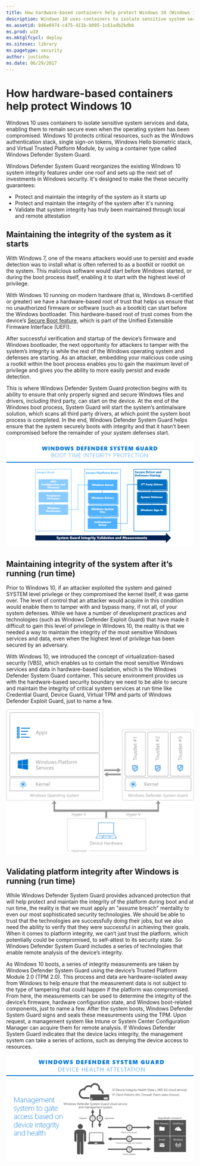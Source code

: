 ```yaml
---
title: How hardware-based containers help protect Windows 10 (Windows 10)
description: Windows 10 uses containers to isolate sensitive system services and data, enabling them to remain secure even when the operating system has been compromised.
ms.assetid: 8d6e0474-c475-411b-b095-1c61adb2bdbb
ms.prod: w10
ms.mktglfcycl: deploy
ms.sitesec: library
ms.pagetype: security
author: justinha
ms.date: 06/29/2017
---
```


# How hardware-based containers help protect Windows 10

Windows 10 uses containers to isolate sensitive system services and data, enabling them to remain secure even when the operating system has been compromised. 
Windows 10 protects critical resources, such as the Windows authentication stack, single sign-on tokens, Windows Hello biometric stack, and Virtual Trusted Platform Module, by using a container type called Windows Defender System Guard. 

Windows Defender System Guard reorganizes the existing Windows 10 system integrity features under one roof and sets up the next set of investments in Windows security. It's designed to make the these security guarantees:

- Protect and maintain the integrity of the system as it starts up
- Protect and maintain the integrity of the system after it's running
- Validate that system integrity has truly been maintained through local and remote attestation

## Maintaining the integrity of the system as it starts

With Windows 7, one of the means attackers would use to persist and evade detection was to install what is often referred to as a bootkit or rootkit on the system. This malicious software would start before Windows started, or during the boot process itself, enabling it to start with the highest level of privilege.

With Windows 10 running on modern hardware (that is, Windows 8-certified or greater) we have a hardware-based root of trust that helps us ensure that no unauthorized firmware or software (such as a bootkit) can start before the Windows bootloader. This hardware-based root of trust comes from the device’s [Secure Boot feature](https://docs.microsoft.com/previous-versions/windows/it-pro/windows-8.1-and-8/hh824987), which is part of the Unified Extensible Firmware Interface (UEFI). 

After successful verification and startup of the device’s firmware and Windows bootloader, the next opportunity for attackers to tamper with the system’s integrity is while the rest of the Windows operating system and defenses are starting. As an attacker, embedding your malicious code using a rootkit within the boot process enables you to gain the maximum level of privilege and gives you the ability to more easily persist and evade detection. 

This is where Windows Defender System Guard protection begins with its ability to ensure that only properly signed and secure Windows files and drivers, including third party, can start on the device. At the end of the Windows boot process, System Guard will start the system’s antimalware solution, which scans all third party drivers, at which point the system boot process is completed. In the end, Windows Defender System Guard helps ensure that the system securely boots with integrity and that it hasn’t been compromised before the remainder of your system defenses start.

![Boot time integrity](images/windows-defender-system-guard-boot-time-integrity.png)

## Maintaining integrity of the system after it’s running (run time)

Prior to Windows 10, if an attacker exploited the system and gained SYSTEM level privilege or they compromised the kernel itself, it was game over. The level of control that an attacker would acquire in this condition would enable them to tamper with and bypass many, if not all, of your system defenses. While we have a number of development practices and technologies (such as Windows Defender Exploit Guard) that have made it difficult to gain this level of privilege in Windows 10, the reality is that we needed a way to maintain the integrity of the most sensitive Windows services and data, even when the highest level of privilege has been secured by an adversary.

With Windows 10, we introduced the concept of virtualization-based security (VBS), which enables us to contain the most sensitive Windows services and data in hardware-based isolation, which is the Windows Defender System Guard container. This secure environment provides us with the hardware-based security boundary we need to be able to secure and maintain the integrity of critical system services at run time like Credential Guard, Device Guard, Virtual TPM and parts of Windows Defender Exploit Guard, just to name a few.

![Windows Defender System Guard](images/windows-defender-system-guard.png) 

## Validating platform integrity after Windows is running (run time)

While Windows Defender System Guard provides advanced protection that will help protect and maintain the integrity of the platform during boot and at run time, the reality is that we must apply an "assume breach" mentality to even our most sophisticated security technologies. We should be able to trust that the technologies are successfully doing their jobs, but we also need the ability to verify that they were successful in achieving their goals. When it comes to platform integrity, we can’t just trust the platform, which potentially could be compromised, to self-attest to its security state. So Windows Defender System Guard includes a series of technologies that enable remote analysis of the device’s integrity.

As Windows 10 boots, a series of integrity measurements are taken by Windows Defender System Guard using the device’s Trusted Platform Module 2.0 (TPM 2.0). This process and data are hardware-isolated away from Windows to help ensure that the measurement data is not subject to the type of tampering that could happen if the platform was compromised. From here, the measurements can be used to determine the integrity of the device’s firmware, hardware configuration state, and Windows boot-related components, just to name a few. After the system boots, Windows Defender System Guard signs and seals these measurements using the TPM. Upon request, a management system like Intune or System Center Configuration Manager can acquire them for remote analysis. If Windows Defender System Guard indicates that the device lacks integrity, the management system can take a series of actions, such as denying the device access to resources.

![Windows Defender System Guard](images/windows-defender-system-guard-validate-system-integrity.png) 

